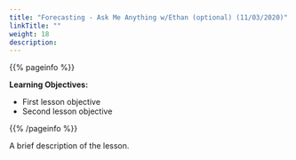 ```yaml
---
title: "Forecasting - Ask Me Anything w/Ethan (optional) (11/03/2020)"
linkTitle: ""
weight: 18
description:
---
```


{{% pageinfo %}}

**Learning Objectives:**
* First lesson objective
* Second lesson objective

{{% /pageinfo %}}

A brief description of the lesson.
